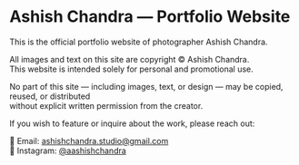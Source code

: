 # Ashish Chandra — Portfolio Website

This is the official portfolio website of photographer Ashish Chandra.

All images and text on this site are copyright © Ashish Chandra.  
This website is intended solely for personal and promotional use.

No part of this site — including images, text, or design — may be copied, reused, or distributed  
without explicit written permission from the creator.

If you wish to feature or inquire about the work, please reach out:

📧 Email: ashishchandra.studio@gmail.com  
📸 Instagram: [@aashishchandra](https://instagram.com/aashishchandra)